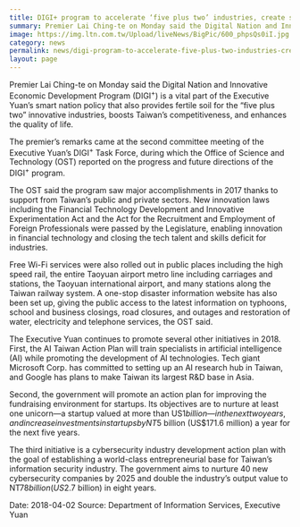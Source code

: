 ```yaml
---
title: DIGI+ program to accelerate ‘five plus two’ industries, create smart nation
summary: Premier Lai Ching-te on Monday said the Digital Nation and Innovative Economic Development Program (DIGI<sup>+</sup>) is a vital part of the Executive Yuan’s smart nation policy that also provides fertile soil for the “five plus two” innovative industries, boosts Taiwan’s competitiveness, and enhances the quality of life.
image: https://img.ltn.com.tw/Upload/liveNews/BigPic/600_phpsQs0iI.jpg
category: news
permalink: news/digi-program-to-accelerate-five-plus-two-industries-create-smart-nation/
layout: page
---
```

Premier Lai Ching-te on Monday said the Digital Nation and Innovative Economic Development Program (DIGI<sup>+</sup>) is a vital part of the Executive Yuan’s smart nation policy that also provides fertile soil for the “five plus two” innovative industries, boosts Taiwan’s competitiveness, and enhances the quality of life.

The premier’s remarks came at the second committee meeting of the Executive Yuan’s DIGI<sup>+</sup> Task Force, during which the Office of Science and Technology (OST) reported on the progress and future directions of the DIGI<sup>+</sup> program.

The OST said the program saw major accomplishments in 2017 thanks to support from Taiwan’s public and private sectors. New innovation laws including the Financial Technology Development and Innovative Experimentation Act and the Act for the Recruitment and Employment of Foreign Professionals were passed by the Legislature, enabling innovation in financial technology and closing the tech talent and skills deficit for industries.

Free Wi-Fi services were also rolled out in public places including the high speed rail, the entire Taoyuan airport metro line including carriages and stations, the Taoyuan international airport, and many stations along the Taiwan railway system. A one-stop disaster information website has also been set up, giving the public access to the latest information on typhoons, school and business closings, road closures, and outages and restoration of water, electricity and telephone services, the OST said.

The Executive Yuan continues to promote several other initiatives in 2018. First, the AI Taiwan Action Plan will train specialists in artificial intelligence (AI) while promoting the development of AI technologies. Tech giant Microsoft Corp. has committed to setting up an AI research hub in Taiwan, and Google has plans to make Taiwan its largest R&D base in Asia.

Second, the government will promote an action plan for improving the fundraising environment for startups. Its objectives are to nurture at least one unicorn—a startup valued at more than US$1 billion—in the next two years, and increase investments in startups by NT$5 billion (US$171.6 million) a year for the next five years.

The third initiative is a cybersecurity industry development action plan with the goal of establishing a world-class entrepreneurial base for Taiwan’s information security industry. The government aims to nurture 40 new cybersecurity companies by 2025 and double the industry’s output value to NT$78 billion (US$2.7 billion) in eight years.

Date: 2018-04-02
Source: Department of Information Services, Executive Yuan
